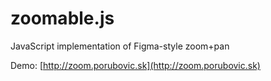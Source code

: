 # zoomable.js
JavaScript implementation of Figma-style zoom+pan

Demo: [http://zoom.porubovic.sk](http://zoom.porubovic.sk)